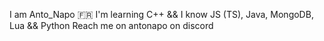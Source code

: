 I am Anto_Napo :fr:
I'm learning C++ && I know JS (TS), Java, MongoDB, Lua && Python
Reach me on antonapo on discord
